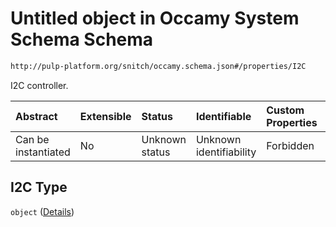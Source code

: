 # Untitled object in Occamy System Schema Schema

```txt
http://pulp-platform.org/snitch/occamy.schema.json#/properties/I2C
```

I2C controller.

| Abstract            | Extensible | Status         | Identifiable            | Custom Properties | Additional Properties | Access Restrictions | Defined In                                                       |
| :------------------ | :--------- | :------------- | :---------------------- | :---------------- | :-------------------- | :------------------ | :--------------------------------------------------------------- |
| Can be instantiated | No         | Unknown status | Unknown identifiability | Forbidden         | Allowed               | none                | [occamy.schema.json*](occamy.schema.json "open original schema") |

## I2C Type

`object` ([Details](occamy-properties-i2c.md))

